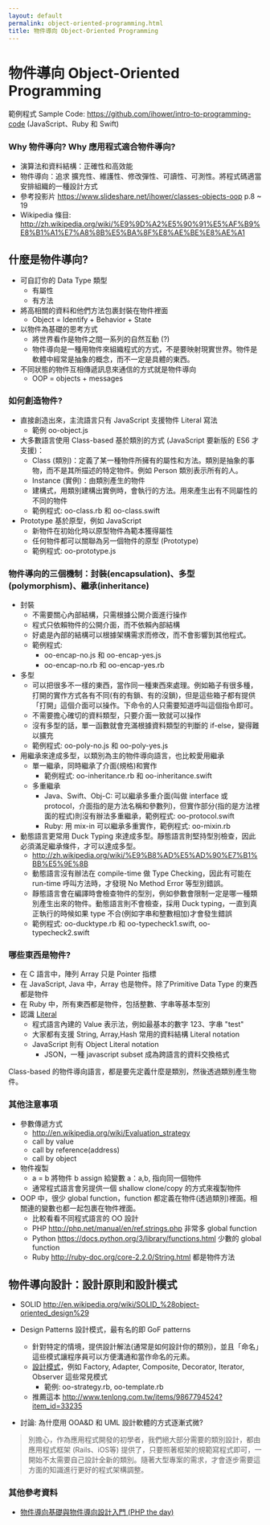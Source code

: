```yaml
---
layout: default
permalink: object-oriented-programming.html
title: 物件導向 Object-Oriented Programming
---
```


# 物件導向 Object-Oriented Programming

範例程式 Sample Code: https://github.com/ihower/intro-to-programming-code (JavaScript、Ruby 和 Swift)

### Why 物件導向? Why 應用程式適合物件導向? 

* 演算法和資料結構：正確性和高效能
* 物件導向：追求 擴充性、維護性、修改彈性、可讀性、可測性。將程式碼適當安排組織的一種設計方式
* 參考投影片 https://www.slideshare.net/ihower/classes-objects-oop p.8 ~ 19
 * Wikipedia 條目: http://zh.wikipedia.org/wiki/%E9%9D%A2%E5%90%91%E5%AF%B9%E8%B1%A1%E7%A8%8B%E5%BA%8F%E8%AE%BE%E8%AE%A1

## 什麼是物件導向?

 * 可自訂你的 Data Type 類型
   * 有屬性 
   * 有方法
 * 將高相關的資料和他們方法包裹封裝在物件裡面
   * Object = Identify + Behavior + State
 * 以物件為基礎的思考方式    
   * 將世界看作是物件之間一系列的自然互動 (?) 
   * 物件導向是一種用物件來組織程式的方式，不是要映射現實世界。物件是軟體中經常是抽象的概念，而不一定是具體的東西。
 * 不同狀態的物件互相傳遞訊息來通信的方式就是物件導向
   * OOP = objects + messages

### 如何創造物件?

   * 直接創造出來，主流語言只有 JavaScript 支援物件 Literal 寫法
     * 範例 oo-object.js
   * 大多數語言使用 Class-based 基於類別的方式 (JavaScript 要新版的 ES6 才支援)：
     * Class (類別)：定義了某一種物件所擁有的屬性和方法。類別是抽象的事物，而不是其所描述的特定物件。例如 Person 類別表示所有的人。
     * Instance (實例)：由類別產生的物件
     * 建構式，用類別建構出實例時，會執行的方法。用來產生出有不同屬性的不同的物件
     * 範例程式: oo-class.rb 和 oo-class.swift
   * Prototype 基於原型，例如 JavaScript
     * 新物件在初始化時以原型物件為範本獲得屬性
     * 任何物件都可以關聯為另一個物件的原型 (Prototype)
     * 範例程式: oo-prototype.js

### 物件導向的三個機制：封裝(encapsulation)、多型(polymorphism)、繼承(inheritance)

 * 封裝
   * 不需要關心內部結構，只需根據公開介面進行操作
   * 程式只依賴物件的公開介面，而不依賴內部結構
   * 好處是內部的結構可以根據架構需求而修改，而不會影響到其他程式。
   * 範例程式: 
     * oo-encap-no.js 和 oo-encap-yes.js
     * oo-encap-no.rb 和 oo-encap-yes.rb
 * 多型
   * 可以把很多不一樣的東西，當作同一種東西來處理。例如箱子有很多種，打開的實作方式各有不同(有的有鎖、有的沒鎖)，但是這些箱子都有提供「打開」這個介面可以操作。下命令的人只需要知道呼叫這個指令即可。
   * 不需要擔心確切的資料類型，只要介面一致就可以操作
   * 沒有多型的話，單一函數就會充滿根據資料類型的判斷的 if-else，變得難以擴充
   * 範例程式:  oo-poly-no.js 和 oo-poly-yes.js
 * 用繼承來達成多型，以類別為主的物件導向語言，也比較愛用繼承
   * 單一繼承，同時繼承了介面(規格)和實作
     * 範例程式: oo-inheritance.rb 和 oo-inheritance.swift
   * 多重繼承
     * Java、Swift、Obj-C: 可以繼承多重介面(叫做 interface 或 protocol，介面指的是方法名稱和參數列)，但實作部分(指的是方法裡面的程式)則沒有辦法多重繼承，範例程式: oo-protocol.swift
     * Ruby: 用 mix-in 可以繼承多重實作，範例程式: oo-mixin.rb
 * 動態語言更常用 Duck Typing 來達成多型。靜態語言則堅持型別檢查，因此必須滿足繼承條件，才可以達成多型。
   * http://zh.wikipedia.org/wiki/%E9%B8%AD%E5%AD%90%E7%B1%BB%E5%9E%8B
   * 動態語言沒有辦法在 compile-time 做 Type Checking，因此有可能在 run-time 呼叫方法時，才發現 No Method Error 等型別錯誤。
   * 靜態語言會在編譯時會檢查物件的型別，例如參數會限制一定是哪一種類別產生出來的物件。動態語言則不會檢查，採用 Duck typing，一直到真正執行的時候如果 type 不合(例如字串和整數相加)才會發生錯誤
   * 範例程式:  oo-ducktype.rb 和 oo-typecheck1.swift, oo-typecheck2.swift

### 哪些東西是物件?

   * 在 C 語言中，陣列 Array 只是 Pointer 指標
   * 在 JavaScript, Java 中，Array 也是物件。除了Primitive Data Type 的東西都是物件
   * 在 Ruby 中，所有東西都是物件，包括整數、字串等基本型別
 * 認識 [Literal](http://en.wikipedia.org/wiki/Literal_%28computer_programming%29)
   * 程式語言內建的 Value 表示法，例如最基本的數字 123、字串 "test"
   * 大家都有支援 String, Array,Hash 常用的資料結構 Literal notation
   * JavaScript 則有 Object Literal notation
     * JSON，一種 javascript subset 成為跨語言的資料交換格式

Class-based 的物件導向語言，都是要先定義什麼是類別，然後透過類別產生物件。

### 其他注意事項

 * 參數傳遞方式
   * http://en.wikipedia.org/wiki/Evaluation_strategy
   * call by value
   * call by reference(address) 
   * call by object
 * 物件複製 
   * a = b 將物件 b assign 給變數 a：a,b, 指向同一個物件
   * 通常程式語言會另提供一個 shallow clone/copy 的方式來複製物件
 * OOP 中，很少 global function，function 都定義在物件(透過類別)裡面。相關連的變數也都一起包裹在物件裡面。
   * 比較看看不同程式語言的 OO 設計
   * PHP http://php.net/manual/en/ref.strings.php 非常多 global function
   * Python https://docs.python.org/3/library/functions.html 少數的 global function
   * Ruby http://ruby-doc.org/core-2.2.0/String.html 都是物件方法

## 物件導向設計：設計原則和設計模式

* SOLID http://en.wikipedia.org/wiki/SOLID_%28object-oriented_design%29
* Design Patterns 設計模式，最有名的即 GoF patterns 
   * 針對特定的情境，提供設計解法(通常是如何設計你的類別)，並且「命名」這些模式讓程序員可以方便溝通和當作命名的元素。
   * [設計模式](http://zh.wikipedia.org/wiki/%E8%AE%BE%E8%AE%A1%E6%A8%A1%E5%BC%8F%EF%BC%9A%E5%8F%AF%E5%A4%8D%E7%94%A8%E9%9D%A2%E5%90%91%E5%AF%B9%E8%B1%A1%E8%BD%AFE4%BB%B6%E7%9A%84%E5%9F%BA%E7%A1%80)，例如 Factory, Adapter, Composite, Decorator, Iterator, Observer 這些常見模式
     * 範例: oo-strategy.rb, oo-template.rb
   * 推薦這本 http://www.tenlong.com.tw/items/9867794524?item_id=33235

 * 討論: 為什麼用 OOA&D 和 UML 設計軟體的方式逐漸式微?  

> 別擔心，作為應用程式開發的初學者，我們絕大部分需要的類別設計，都由應用程式框架 (Rails、iOS等) 提供了，只要照著框架的規範寫程式即可，一開始不太需要自己設計全新的類別。隨著大型專案的需求，才會逐步需要這方面的知識進行更好的程式架構調整。

### 其他參考資料

* [物件導向基礎與物件導向設計入門 (PHP the day)](https://docs.google.com/presentation/d/1BOnouihveYVoqmlnf59bDeRMfexCw92AVbEHZO9ir8g/edit?usp=sharing)
